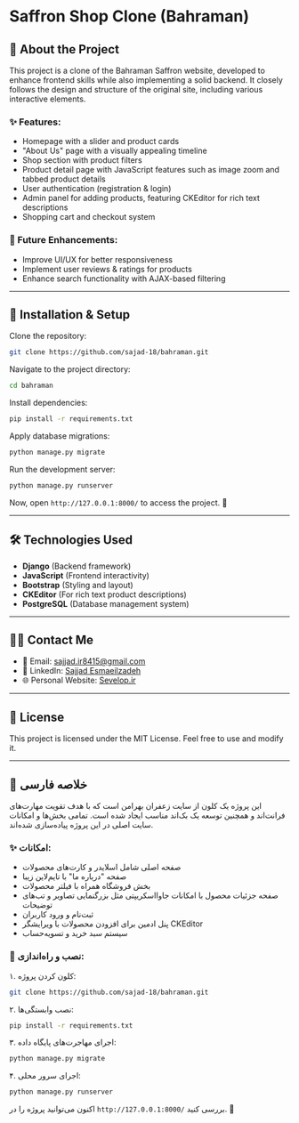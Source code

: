 # Saffron Shop Clone (Bahraman)

## 📌 About the Project

This project is a clone of the Bahraman Saffron website, developed to enhance frontend skills while also implementing a solid backend. It closely follows the design and structure of the original site, including various interactive elements.

### ✨ Features:
- Homepage with a slider and product cards
- "About Us" page with a visually appealing timeline
- Shop section with product filters
- Product detail page with JavaScript features such as image zoom and tabbed product details
- User authentication (registration & login)
- Admin panel for adding products, featuring CKEditor for rich text descriptions
- Shopping cart and checkout system

### 📌 Future Enhancements:
- Improve UI/UX for better responsiveness
- Implement user reviews & ratings for products
- Enhance search functionality with AJAX-based filtering

---

## 🚀 Installation & Setup

Clone the repository:
```sh
git clone https://github.com/sajad-18/bahraman.git
```

Navigate to the project directory:
```sh
cd bahraman
```

Install dependencies:
```sh
pip install -r requirements.txt
```

Apply database migrations:
```sh
python manage.py migrate
```

Run the development server:
```sh
python manage.py runserver
```

Now, open `http://127.0.0.1:8000/` to access the project. 🚀

---

## 🛠 Technologies Used
- **Django** (Backend framework)
- **JavaScript** (Frontend interactivity)
- **Bootstrap** (Styling and layout)
- **CKEditor** (For rich text product descriptions)
- **PostgreSQL** (Database management system)

---

## 👨‍💻 Contact Me
- 📧 Email: [sajjad.ir8415@gmail.com](mailto:sajjad.ir8415@gmail.com)
- 💼 LinkedIn: [Sajjad Esmaeilzadeh](https://www.linkedin.com/in/sajad-esmaeilzadeh/)
- 🌐 Personal Website: [Sevelop.ir](https://www.sevelop.ir)

---

## 📜 License
This project is licensed under the MIT License. Feel free to use and modify it.

---

## 📌 خلاصه فارسی

این پروژه یک کلون از سایت زعفران بهرامن است که با هدف تقویت مهارت‌های فرانت‌اند و همچنین توسعه یک بک‌اند مناسب ایجاد شده است. تمامی بخش‌ها و امکانات سایت اصلی در این پروژه پیاده‌سازی شده‌اند.

### ✨ امکانات:
- صفحه اصلی شامل اسلایدر و کارت‌های محصولات
- صفحه "درباره ما" با تایم‌لاین زیبا
- بخش فروشگاه همراه با فیلتر محصولات
- صفحه جزئیات محصول با امکانات جاوااسکریپتی مثل بزرگنمایی تصاویر و تب‌های توضیحات
- ثبت‌نام و ورود کاربران
- پنل ادمین برای افزودن محصولات با ویرایشگر CKEditor
- سیستم سبد خرید و تسویه‌حساب

### 🚀 نصب و راه‌اندازی:
۱. کلون کردن پروژه:
```sh
git clone https://github.com/sajad-18/bahraman.git
```
۲. نصب وابستگی‌ها:
```sh
pip install -r requirements.txt
```
۳. اجرای مهاجرت‌های پایگاه داده:
```sh
python manage.py migrate
```
۴. اجرای سرور محلی:
```sh
python manage.py runserver
```

اکنون می‌توانید پروژه را در `http://127.0.0.1:8000/` بررسی کنید. 🚀
